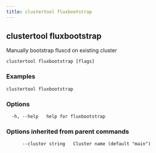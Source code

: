 ```yaml
---
title: clustertool fluxbootstrap
---
```

## clustertool fluxbootstrap

Manually bootstrap fluxcd on existing cluster

```
clustertool fluxbootstrap [flags]
```

### Examples

```
clustertool fluxbootstrap
```

### Options

```
  -h, --help   help for fluxbootstrap
```

### Options inherited from parent commands

```
      --cluster string   Cluster name (default "main")
```
